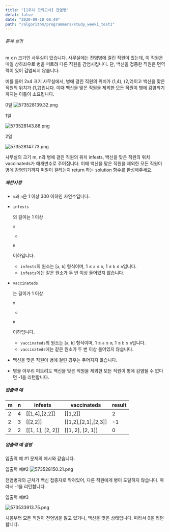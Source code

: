 ```yaml
---
title: "[1주차 모의고사] 전염병"
defat: false
date: "2020-09-10 08:49"
path: "/algorithm/programmers/study_week1_test1"
---
```


###### 문제 설명

m x n 크기인 사무실이 있습니다. 사무실에는 전염병에 걸린 직원이 있는데, 이 직원은 매일 상하좌우로 병을 퍼트려 다른 직원을 감염시킵니다. 단, 백신을 접종한 직원은 면역력이 있어 감염되지 않습니다.

예를 들어 2x4 크기 사무실에서, 병에 걸린 직원의 위치가 (1,4), (2,2)이고 백신을 맞은 직원의 위치가 (1,2)입니다. 이때 백신을 맞은 직원을 제외한 모든 직원이 병에 감염되기 까지는 이틀이 소요됩니다.

0일
![573528139.32.png](https://grepp-programmers.s3.amazonaws.com/files/production/9c4fb28f8a/efffcfc1-f803-46fc-b3fd-54169a20600b.png)

1일

![573528143.88.png](https://grepp-programmers.s3.amazonaws.com/files/production/9fdf14b30f/178463e2-09ad-46ae-a4d9-571572271946.png)

2일

![573528147.73.png](https://grepp-programmers.s3.amazonaws.com/files/production/49d73ec1ca/4cc4355f-407c-4d26-b1d6-87ba7f374a65.png)

사무실의 크기 m, n과 병에 걸린 직원의 위치 infests, 백신을 맞은 직원의 위치 vaccinateds가 매개변수로 주어집니다. 이때 백신을 맞은 직원을 제외한 모든 직원이 병에 감염되기까지 며칠이 걸리는지 return 하는 solution 함수를 완성해주세요.

##### 제한사항

- `m`과 `n`은 1 이상 300 이하인 자연수입니다.

- ```
  infests
  ```

  의 길이는 1 이상

   

  ```
  m
  ```

   

  *

   

  ```
  n
  ```

   

  이하입니다.

  - `infests`의 원소는 [`a`, `b`] 형식이며, 1 ≤ `a` ≤ `m`, 1 ≤ `b` ≤ `n`입니다.
  - `infests`에는 같은 원소가 두 번 이상 들어있지 않습니다.

- ```
  vaccinateds
  ```

  는 길이가 1 이상

   

  ```
  m
  ```

   

  *

   

  ```
  n
  ```

   

  이하입니다.

  - `vaccinateds`의 원소는 [`a`, `b`] 형식이며, 1 ≤ `a` ≤ `m`, 1 ≤ `b` ≤ `n`입니다.
  - `vaccinateds`에는 같은 원소가 두 번 이상 들어있지 않습니다.

- 백신을 맞은 직원이 병에 걸린 경우는 주어지지 않습니다.

- 병을 아무리 퍼트려도 백신을 맞은 직원을 제외한 모든 직원이 병에 감염될 수 없다면 -1을 리턴합니다.

##### 입출력 예

| m    | n    | infests          | vaccinateds         | result |
| ---- | ---- | ---------------- | ------------------- | ------ |
| 2    | 4    | [[1,4],[2,2]]    | [[1,2]]             | 2      |
| 2    | 3    | [[2,2]]          | [[1,2],[2,1],[2,3]] | -1     |
| 2    | 2    | [[1, 1], [2, 2]] | [[1, 2], [2, 1]]    | 0      |

##### 입출력 예 설명

입출력 예 #1
문제의 예시와 같습니다.

입출력 예#2
![573528150.21.png](https://grepp-programmers.s3.amazonaws.com/files/production/931ce64a33/486ea8a6-4d6f-45b1-9af2-35e36e049326.png)

전염병자의 근처가 백신 접종자로 막혀있어, 다른 직원에게 병이 도달하지 않습니다. 따라서 -1을 리턴합니다.

입출력 예#3

![573533913.75.png](https://grepp-programmers.s3.amazonaws.com/files/production/93d4ee8842/77ec17c9-949f-4ccb-bf11-2c3010a2f9a8.png)

처음부터 모든 직원이 전염병을 앓고 있거나, 백신을 맞은 상태입니다. 따라서 0을 리턴합니다.

